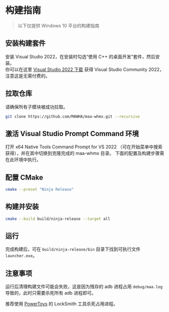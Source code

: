 # 构建指南

> 以下仅提供 Windows 10 平台的构建指南

## 安装构建套件

安装 Visual Studio 2022，在安装时勾选“使用 C++ 的桌面开发”套件，然后安装。  
你可以在这里 [Visual Studio 2022 下载](https://visualstudio.microsoft.com/zh-hans/) 获得 Visual Studio Community 2022，注意这是无需付费的。

## 拉取仓库

请确保所有子模块被成功拉取。

```sh
git clone https://github.com/MAWHA/maa-whmx.git --recursive
```

## 激活 Visual Studio Prompt Command 环境

打开 x64 Native Tools Command Prompt for VS 2022 （可在开始菜单中搜索获得），并在其中切换到克隆完成的 maa-whmx 目录。
下面的配置及构建步骤需在此环境中执行。

## 配置 CMake

```sh
cmake --preset "Ninja Release"
```

## 构建并安装

```sh
cmake --build build/ninja-release --target all
```

## 运行

完成构建后，可在 `build/ninja-release/bin` 目录下找到可执行文件 `launcher.exe`。

## 注意事项

运行后清理构建文件可能会失败，这是因为残存的 adb 进程占用 `debug/maa.log` 导致的，此时只需要杀死所有 adb 进程即可。

推荐使用 [PowerToys](https://github.com/microsoft/PowerToys) 的 LockSmith 工具杀死占用进程。

